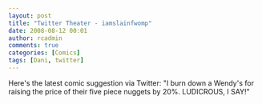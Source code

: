 ```yaml
---
layout: post
title: "Twitter Theater - iamslainfwomp"
date: 2008-08-12 00:01
author: rcadmin
comments: true
categories: [Comics]
tags: [Dani, twitter]
---
```

Here's the latest comic suggestion via Twitter:
"I burn down a Wendy's for raising the price of their five piece nuggets by 20%. LUDICROUS, I SAY!"
<a href="http://bitsmack.com/wp/2008/08/12/twitter-theater-iamslainfwomp"><img src="http://dl.bitsmack.com/uploads/2008/08/20080812.jpg" alt="" title="mmm tasty justice" class="alignnone size-full wp-image-1434" /></a>
